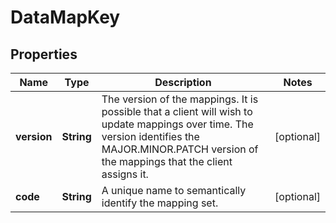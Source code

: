 

# DataMapKey


## Properties

| Name | Type | Description | Notes |
|------------ | ------------- | ------------- | -------------|
|**version** | **String** | The version of the mappings. It is possible that a client will wish to update mappings over time. The version identifies the MAJOR.MINOR.PATCH version  of the mappings that the client assigns it. |  [optional] |
|**code** | **String** | A unique name to semantically identify the mapping set. |  [optional] |



